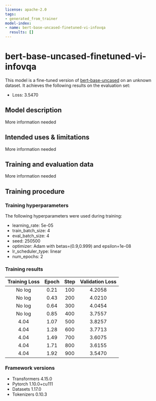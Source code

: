 ```yaml
---
license: apache-2.0
tags:
- generated_from_trainer
model-index:
- name: bert-base-uncased-finetuned-vi-infovqa
  results: []
---
```


<!-- This model card has been generated automatically according to the information the Trainer had access to. You
should probably proofread and complete it, then remove this comment. -->

# bert-base-uncased-finetuned-vi-infovqa

This model is a fine-tuned version of [bert-base-uncased](https://huggingface.co/bert-base-uncased) on an unknown dataset.
It achieves the following results on the evaluation set:
- Loss: 3.5470

## Model description

More information needed

## Intended uses & limitations

More information needed

## Training and evaluation data

More information needed

## Training procedure

### Training hyperparameters

The following hyperparameters were used during training:
- learning_rate: 5e-05
- train_batch_size: 4
- eval_batch_size: 4
- seed: 250500
- optimizer: Adam with betas=(0.9,0.999) and epsilon=1e-08
- lr_scheduler_type: linear
- num_epochs: 2

### Training results

| Training Loss | Epoch | Step | Validation Loss |
|:-------------:|:-----:|:----:|:---------------:|
| No log        | 0.21  | 100  | 4.2058          |
| No log        | 0.43  | 200  | 4.0210          |
| No log        | 0.64  | 300  | 4.0454          |
| No log        | 0.85  | 400  | 3.7557          |
| 4.04          | 1.07  | 500  | 3.8257          |
| 4.04          | 1.28  | 600  | 3.7713          |
| 4.04          | 1.49  | 700  | 3.6075          |
| 4.04          | 1.71  | 800  | 3.6155          |
| 4.04          | 1.92  | 900  | 3.5470          |


### Framework versions

- Transformers 4.15.0
- Pytorch 1.10.0+cu111
- Datasets 1.17.0
- Tokenizers 0.10.3
